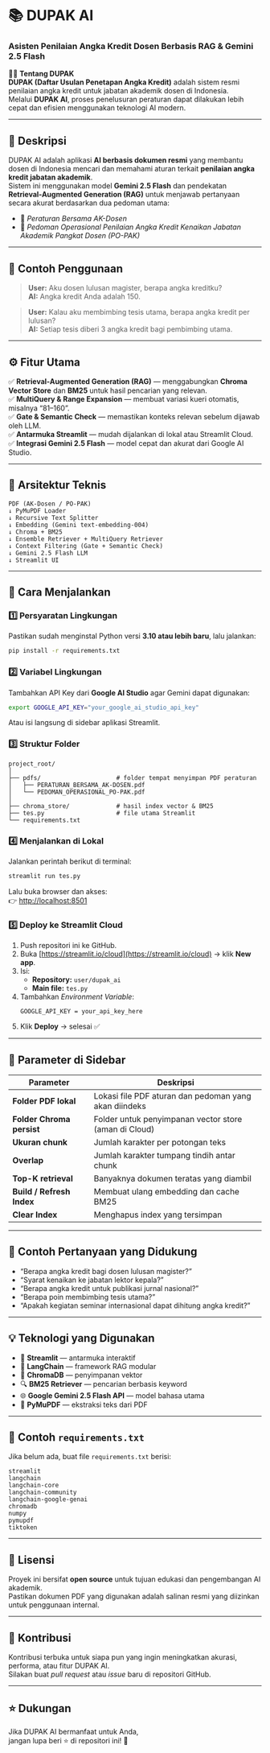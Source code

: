 # 📚 DUPAK AI  
### Asisten Penilaian Angka Kredit Dosen Berbasis RAG & Gemini 2.5 Flash  

👨‍🏫 **Tentang DUPAK**  
**DUPAK (Daftar Usulan Penetapan Angka Kredit)** adalah sistem resmi penilaian angka kredit untuk jabatan akademik dosen di Indonesia.  
Melalui **DUPAK AI**, proses penelusuran peraturan dapat dilakukan lebih cepat dan efisien menggunakan teknologi AI modern.  

---

## 🧩 Deskripsi  

DUPAK AI adalah aplikasi **AI berbasis dokumen resmi** yang membantu dosen di Indonesia mencari dan memahami aturan terkait **penilaian angka kredit jabatan akademik**.  
Sistem ini menggunakan model **Gemini 2.5 Flash** dan pendekatan **Retrieval-Augmented Generation (RAG)** untuk menjawab pertanyaan secara akurat berdasarkan dua pedoman utama:  

- 📄 *Peraturan Bersama AK-Dosen*  
- 📄 *Pedoman Operasional Penilaian Angka Kredit Kenaikan Jabatan Akademik Pangkat Dosen (PO-PAK)*  

---

## 🎯 Contoh Penggunaan  

> **User:** Aku dosen lulusan magister, berapa angka kreditku?  
> **AI:** Angka kredit Anda adalah 150.  

> **User:** Kalau aku membimbing tesis utama, berapa angka kredit per lulusan?  
> **AI:** Setiap tesis diberi 3 angka kredit bagi pembimbing utama.  

---

## ⚙️ Fitur Utama  

✅ **Retrieval-Augmented Generation (RAG)** — menggabungkan **Chroma Vector Store** dan **BM25** untuk hasil pencarian yang relevan.  
✅ **MultiQuery & Range Expansion** — membuat variasi kueri otomatis, misalnya “81–160”.  
✅ **Gate & Semantic Check** — memastikan konteks relevan sebelum dijawab oleh LLM.  
✅ **Antarmuka Streamlit** — mudah dijalankan di lokal atau Streamlit Cloud.  
✅ **Integrasi Gemini 2.5 Flash** — model cepat dan akurat dari Google AI Studio.  

---

## 🧠 Arsitektur Teknis  

```
PDF (AK-Dosen / PO-PAK)
↓ PyMuPDF Loader
↓ Recursive Text Splitter
↓ Embedding (Gemini text-embedding-004)
↓ Chroma + BM25
↓ Ensemble Retriever + MultiQuery Retriever
↓ Context Filtering (Gate + Semantic Check)
↓ Gemini 2.5 Flash LLM
↓ Streamlit UI
```

---

## 🚀 Cara Menjalankan  

### 1️⃣ Persyaratan Lingkungan  
Pastikan sudah menginstal Python versi **3.10 atau lebih baru**, lalu jalankan:  

```bash
pip install -r requirements.txt
```

### 2️⃣ Variabel Lingkungan  
Tambahkan API Key dari **Google AI Studio** agar Gemini dapat digunakan:  

```bash
export GOOGLE_API_KEY="your_google_ai_studio_api_key"
```

Atau isi langsung di sidebar aplikasi Streamlit.  

### 3️⃣ Struktur Folder  

```
project_root/
│
├── pdfs/                     # folder tempat menyimpan PDF peraturan
│   ├── PERATURAN_BERSAMA_AK-DOSEN.pdf
│   └── PEDOMAN_OPERASIONAL_PO-PAK.pdf
│
├── chroma_store/             # hasil index vector & BM25
├── tes.py                    # file utama Streamlit
└── requirements.txt
```

### 4️⃣ Menjalankan di Lokal  

Jalankan perintah berikut di terminal:  

```bash
streamlit run tes.py
```

Lalu buka browser dan akses:  
👉 [http://localhost:8501](http://localhost:8501)

### 5️⃣ Deploy ke Streamlit Cloud  

1. Push repositori ini ke GitHub.  
2. Buka [https://streamlit.io/cloud](https://streamlit.io/cloud) → klik **New app**.  
3. Isi:  
   - **Repository:** `user/dupak_ai`  
   - **Main file:** `tes.py`  
4. Tambahkan *Environment Variable*:  
   ```
   GOOGLE_API_KEY = your_api_key_here
   ```
5. Klik **Deploy** → selesai ✅  

---

## 🧩 Parameter di Sidebar  

| Parameter | Deskripsi |
|------------|-----------|
| **Folder PDF lokal** | Lokasi file PDF aturan dan pedoman yang akan diindeks |
| **Folder Chroma persist** | Folder untuk penyimpanan vector store (aman di Cloud) |
| **Ukuran chunk** | Jumlah karakter per potongan teks |
| **Overlap** | Jumlah karakter tumpang tindih antar chunk |
| **Top-K retrieval** | Banyaknya dokumen teratas yang diambil |
| **Build / Refresh Index** | Membuat ulang embedding dan cache BM25 |
| **Clear Index** | Menghapus index yang tersimpan |

---

## 💬 Contoh Pertanyaan yang Didukung  

- “Berapa angka kredit bagi dosen lulusan magister?”  
- “Syarat kenaikan ke jabatan lektor kepala?”  
- “Berapa angka kredit untuk publikasi jurnal nasional?”  
- “Berapa poin membimbing tesis utama?”  
- “Apakah kegiatan seminar internasional dapat dihitung angka kredit?”  

---

## 💡 Teknologi yang Digunakan  

- 🧩 **Streamlit** — antarmuka interaktif  
- 🧠 **LangChain** — framework RAG modular  
- 🧮 **ChromaDB** — penyimpanan vektor  
- 🔍 **BM25 Retriever** — pencarian berbasis keyword  
- 🌐 **Google Gemini 2.5 Flash API** — model bahasa utama  
- 📄 **PyMuPDF** — ekstraksi teks dari PDF  

---

## 🧰 Contoh `requirements.txt`  

Jika belum ada, buat file `requirements.txt` berisi:  

```
streamlit
langchain
langchain-core
langchain-community
langchain-google-genai
chromadb
numpy
pymupdf
tiktoken
```

---

## 🧾 Lisensi  

Proyek ini bersifat **open source** untuk tujuan edukasi dan pengembangan AI akademik.  
Pastikan dokumen PDF yang digunakan adalah salinan resmi yang diizinkan untuk penggunaan internal.  

---

## 🤝 Kontribusi  

Kontribusi terbuka untuk siapa pun yang ingin meningkatkan akurasi, performa, atau fitur DUPAK AI.  
Silakan buat *pull request* atau *issue* baru di repositori GitHub.  

---

## ⭐ Dukungan  

Jika DUPAK AI bermanfaat untuk Anda,  
jangan lupa beri ⭐ di repositori ini! 🙌  
